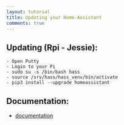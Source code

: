 ```yaml
---
layout: tutorial
title: Updating your Home-Assistant
comments: true
---
```

## Updating (Rpi - Jessie):

```
- Open Putty
- Login to your Pi
- sudo su -s /bin/bash hass
- source /srv/hass/hass_venv/bin/activate
- pip3 install --upgrade homeassistant
```

## Documentation:
- [documentation](https://home-assistant.io/getting-started/installation-raspberry-pi-all-in-one/#upgrading)
